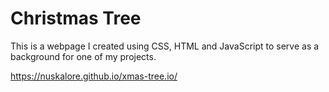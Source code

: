 Christmas Tree
===============

This is a webpage I created using CSS, HTML and JavaScript to serve as a background for one of my projects.

https://nuskalore.github.io/xmas-tree.io/






